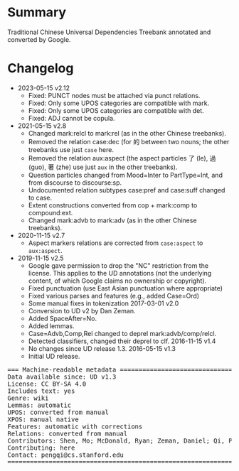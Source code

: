 # Summary

Traditional Chinese Universal Dependencies Treebank annotated and converted by
Google.


# Changelog

* 2023-05-15 v2.12
  * Fixed: PUNCT nodes must be attached via punct relations.
  * Fixed: Only some UPOS categories are compatible with mark.
  * Fixed: Only some UPOS categories are compatible with det.
  * Fixed: ADJ cannot be copula.
* 2021-05-15 v2.8
  * Changed mark:relcl to mark:rel (as in the other Chinese treebanks).
  * Removed the relation case:dec (for 的 between two nouns; the other treebanks use just `case` here.
  * Removed the relation aux:aspect (the aspect particles 了 (le), 過 (guo), 著 (zhe) use just `aux` in the other treebanks).
  * Question particles changed from Mood=Inter to PartType=Int, and from discourse to discourse:sp.
  * Undocumented relation subtypes case:pref and case:suff changed to case.
  * Extent constructions converted from cop + mark:comp to compound:ext.
  * Changed mark:advb to mark:adv (as in the other Chinese treebanks).
* 2020-11-15 v2.7
  * Aspect markers relations are corrected from `case:aspect` to `aux:aspect`.
* 2019-11-15 v2.5
  * Google gave permission to drop the "NC" restriction from the license.
    This applies to the UD annotations (not the underlying content, of which Google claims no ownership or copyright).
  * Fixed punctuation (use East Asian punctuation where appropriate)
  * Fixed various parses and features (e.g., added Case=Ord)
  * Some manual fixes in tokenization
2017-03-01 v2.0
  * Conversion to UD v2 by Dan Zeman.
  * Added SpaceAfter=No.
  * Added lemmas.
  * Case=Advb,Comp,Rel changed to deprel mark:advb/comp/relcl.
  * Detected classifiers, changed their deprel to clf.
2016-11-15 v1.4
  * No changes since UD release 1.3.
2016-05-15 v1.3
  * Initial UD release.

<pre>
=== Machine-readable metadata =================================================
Data available since: UD v1.3
License: CC BY-SA 4.0
Includes text: yes
Genre: wiki
Lemmas: automatic
UPOS: converted from manual
XPOS: manual native
Features: automatic with corrections
Relations: converted from manual
Contributors: Shen, Mo; McDonald, Ryan; Zeman, Daniel; Qi, Peng
Contributing: here
Contact: pengqi@cs.stanford.edu
===============================================================================
</pre>
